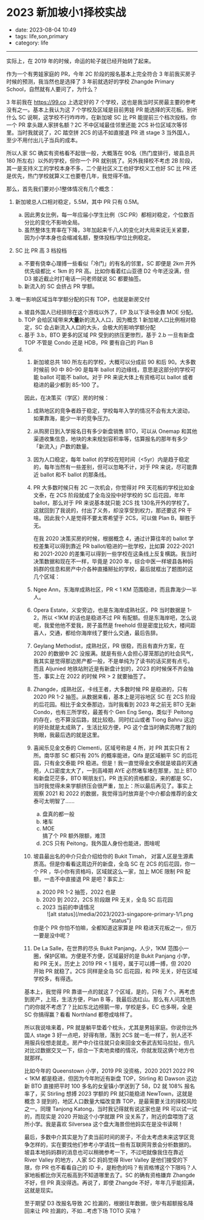 # 2023 新加坡小1择校实战

- date: 2023-08-04 10:49
- tags: life,son,primary
- category: life

-------------------

实际上，在 2019 年的时候，命运的轮子就已经开始转了起来。

作为一个有男娃家庭的 PR，今年 2C 阶段的报名基本上完全符合 3 年前我买房子时候的预测，我当然也是选择了 3 年前就选好的学校 Zhangde Primary School，自然就有人要问了，为什么？

3 年前我在 https://99.co 上选定好的 7 个学校，这也是我当时买房最主要的参考没有之一。基本上我认为这 7 个学校及区域是目前男娃 PR 能选择的天花板。别听什么 SC 说啊，这学校不行咋咋咋，在新加坡 SC 比 PR 能提前三个档次投档，你一个 PR 拿头跟人家拼名额？2C 不中区域最佳邻里还能 2CS 补位区域次等邻里。当时我就说了，2C 踏空拼 2CS 的话不如直接退 PR 进 stage 3 当外国人，至少不用付出儿子当兵的成本。

所以人家 SC 确实有资格看不起很一般，大概落在 90名（热门度排行，坡县总共 180 所左右）以外的学校，但你一个 PR 就别挑了。另外我择校不考虑 2B 阶段，其一是支持义工的学校本身不多，二个是社区义工也好学校义工也好 SC 比 PR 还是优先，热门学校就算义工也要卷几年，我觉得不值。

那么，首先我们要对小1整体情况有几个概念：

1. 新加坡总人口相对稳定，5.5M，其中 PR 只有 0.5M。
    <ol type="a">
    <li>因此男女比例，每一年应届小学生比例（SC:PR）都相对稳定，个位数百分比的变化不影响全局。</li>
    <li>虽然整体生育率在下降，3年加起来千八人的变化对大局来说无关紧要，因为小学本身也会缩减名额，整体投档/学位比例稳定。</li>
    </ol>

2. SC 比 PR 高 3 档投档
   <ol type="a">
   <li>不要有侥幸心理搏一些看似「冷门」的有名的邻里，SC 即便是 2km 开外优先级都比 < 1km 的 PR 高。比如你看着红山亚德 D2 今年还没满，但 D3 接近截止时打电话一问老师就说 SC 都要抽签。</li>
   <li>新流入的 SC 会挤占 PR 学额。</li>
   </ol>

3. 唯一影响区域当年学额分配的只有 TOP，也就是新房交付
   <ol type="a">
   <li>坡县外国人已经排除在这个游戏以外了，EP 及以下读书全靠 MOE 分配。</li>
   <li>TOP 会给区域带来<b>大量</b>新的流入人口，因为概念 1 新加坡人口比例相对稳定，SC 会占新流入人口的大头，会极大的影响学额分配</li>
   <li>基于 3.b，BTO 更多的区域 PR 受到的挤压更惨烈，基于 2.b 一旦有新盘 TOP 不管是 Condo 还是 HDB，PR 要有自己的 Plan B<li>
   <ol>

4. 新加坡总共 180 所左右的学校，大概可以分成前 90 和后 90。大多数时候前 90 中 80-90 是每年 ballot 的边缘线，意思是这部分的学校可能 ballot 可能不 ballot。对于 PR 来说大体上有资格可以 ballot 或者稳进的最少都到 85-100 了。
   
因此，在决策买（学区）房的时候：

1. 成熟地区的竞争者趋于稳定，学校每年入学的情况不会有太大波动，如果靠海，能少一半的竞争压力。
2. 从购房日到入学报名日有多少新盘销售 BTO，可以从 Onemap 和其他渠道收集信息，地块的未来规划容积率等，估算报名的那年有多少「新流入」户数的数量。
3. 因为人口稳定，每年 ballot 的学校在短时间（<5yr）内是趋于稳定的，每年当然有一些差别，但可以忽略不计，对于 PR 来说，尽可能靠近 ballot 和不 ballot 的那条线。
4. PR 大多数时候只有 2C 一次机会，你觉得对 PR 天花板的学校比如金文泰，在 2CS 阶段就成了全岛没投中好学校的 SC 后花园，年年 ballot，那么对于 PR 来说基本就只能 2CS 找 130名开外的学校了。这就回到了我说的，付出了义务，却没享受到权力，那还要这 PR 干啥。因此我个人是觉得不要太寄希望于 2CS，可以做 Plan B，聊胜于无。
   
   在我 2020 决策买房的时候，根据概念 4，通过计算往年的 ballot 学校差集可以得到靠近 PR ballot/稳进的一批学校，比如算 2022-2021 和 2021-2020 的差集可以得到一些学校在这条线上反复横跳。我当时决策数据和现在不一样，毕竟是 2020 年，综合中医一样坡县各种妈妈群的信息和房产中介各种直播掰扯的学校，最后就框出了题图的这几个区域：

1. Ngee Ann，东海岸成熟社区，PR < 1 KM 范围稳进，而且靠海少一半人。
2. Opera Estate，义安旁边，也是东海岸成熟社区，PR 当时数据是 1-2，所以 <1KM 的话也是稳进不过 PR 有配额。但是东海岸吧，怎么说呢，我爱他他不爱我，房子虽然是 freehold 但是密度比较大，楼间距喜人，交通，都给你海岸线了要什么交通，最后告辞。
3. Geylang Methodist，成熟社区，PR 很稳，而且有直升方案，在 2020 的数据中 2C 没报满。就是有些人会担心芽笼那边的社会风气，我其实是觉得那边房产都一般，不是单纯为了读书的话买房有点亏。而且 Aljunied 地铁站附近是有新盘计划的，2023 的时候保不齐会抽签，事实上在 2022 的时候 PR > 2 就要抽签了。
4. Zhangde，成熟社区，卡线王者，大多数时候 PR 是稳进的，只有 2020 PR 1-2 抽签。从数据来看，基本上是河谷地区 SC 在 2CS 阶段的后花园。相比于金文泰那边，当时我看到 2023 年之前无 BTO 无新 Condo，也有三所学校，最差有个 Gen Eng Seng，类似于 Peitong 的存在，也不算没后路，就比较稳。同时红山或者 Tiong Bahru 这边的好处就是太成熟了，生活比较方便，PG 这个盘当时确实亮瞎了我的狗眼，我最后选的就是这里。
5. 喜闻乐见金文泰的 Clementi，区域号称是 4 所，对 PR 其实只有 2所。南华那 SC 都只有 20% 的概率能进，Qifa 是区域躺平 SC 的后花园，只有金文泰能 PR 稳进。但是！我一直觉得金文泰就是坡县的天通苑，人口密度太大了，一到高峰期 AYE 必然堵车堵在那里，加上 BTO 和新盘茫茫多，BTO 啊朋友们，PR 连买的资格都没，来的都是 SC，当时我觉得未来学额挤压会很严重，加上：所以最后再见了。事实上观察 2021 和 2022 的数据，我觉得当时放弃是个中介都会推荐的金文泰可太明智了……
   <ol type="a">
   <li>盘真的都一般</li>
   <li>堵车</li>
   <li>MOE</li> 搞了个 PR 额外限额，难顶
   <li>2CS 只有 Peitong，我外国人身份也能进，图啥呢</li>
   </ol>

6. 坡县最出名的中介只会介绍给你的 Bukit Timah， 对富人区是生源素质高。但是你看看这周边开的新盘，全岛 SC 在 2CS 的后花园，你一个 PR ，华小你有资格吗，区域就这么一家，加上 MOE 限制 PR 配额，一击不中直接退 PR 是吧？事实上:
   <ol type="a">
   <li>2020 PR 1-2 抽签，2022 也是</li>
   <li>2020 到 2022，2CS 阶段跟 PR 无关，全岛 SC 后花园</li>
   <li>2023 当前的申请情况
   <center>![alt status](/media/2023/2023-singapore-primary-1/1.png "status")</center>
   </li>
   </ol>
   你是个 PR 你怕不怕嘛，全都知道这家算是 PR 稳进天花板之一，但万一要是没中呢？

7. De La Salle，在世界的尽头 Bukit Panjang，人少，1KM 范围小一圈，保护区嘛。方便是不方便，区域最好的是 Bukit Panjang 小学，和 PR 无关。历史上 2019 PR < 1 摇号，属于可以搏一搏，但 2020 开始 PR 就稳了。2CS 同样是全岛 SC 后花园，和 PR 无关，好在区域学校多，有得选。

基本上，我觉得 PR 靠谱一点的就这 7 个区域，是的，只有 7 个。再考虑到房产，上班，生活方便，Plan B 等，我最后选红山。那么有人问其他热门的你就不考虑了？比如东北边榜鹅一带，学校是多，EC 也多啊，全是 SC 你搞得赢？看看 Northland 都卷成啥样了。

所以我说啥来着，PR 就是躺平垫着个枕头，尤其是男娃家庭。你说你比外国人 stage 3 好一点吧，好得有限，落到 2CS 就一毛一样了，别人还不用服兵役想走就走。房产中介往往就只会来回金文泰武吉知马拉扯，但凡对比过数据交叉一下，综合一下卖地卖楼的情况，你就发现这俩个地方也就那样。

比如今年的 Queenstown 小学，2019 PR 没资格，2020 2021 2022 PR < 1KM 都是稳进，但因为今年附近有新盘 TOP，Stirling 和 Dawson 这边新 BTO 直接把平时 100 多名的女皇镇小学送到了 58，D2 就 108% 报名率了，买 Stirling 想搏 2023 学额的 PR 就只能稳进 NewTown，这就是概念 3 提到的，地区人口数量大幅改变靠 TOP，是最需要关注的择校风险之一。同理 Tanjong Katong，当时我记得就有说这家也是 PR 可以试一试的，而现实是 2020 开始这个小学就跟 PR 没关系了，附近的盘喂饱了这所小学。我是喜欢 Silversea 这个盘大海景但他妈实在是没书读啊！

最后，多数中介其实是为了卖当前时间的房子，不会太考虑未来这学区竞争怎样的，实在要找他们参考小学请找一些有互联网背景会分析数据的。坡县本地妈妈群的消息也可以稍微参考一下，不过吧就像我住在靠近 River Valley 的地方，人家 SC 妈妈觉得 River Valley 是他们接受的下限，你 PR 也不看看自己的 ID 卡，是粉色的吗？有资格博这个下限吗？人家地板都比你天花板高到不知道哪里去了。SC 的确有资格嫌弃 Zhangde 不好，但 PR 真没得选。再说了，即使 Zhangde 不好，年年几乎能招满，这就是现实。

至于期望 D3 改报名导致 2C 捡漏的，根据往年数据，很少有超额报名降回来让 PR 捡漏的，不如…考虑下场 TOTO 买啥？